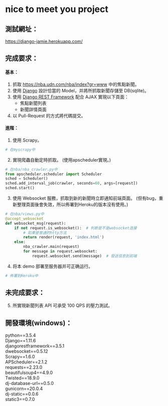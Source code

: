 # nice to meet you project
## 測試網址：
https://django-jamie.herokuapp.com/  
## 完成要求：
#### 基本：
1. 抓取 https://nba.udn.com/nba/index?gr=www 中的焦點新聞。
2. 使用 [Django](https://www.djangoproject.com/) 設計恰當的 Model，并將所抓取新聞存儲至 DB(sqlite)。
3. 使用 [Django REST Framework](http://www.django-rest-framework.org/) 配合 AJAX 實現以下頁面：
	 * 焦點新聞列表
	 * 新聞詳情頁面
4. 以 Pull-Request 的方式將代碼提交。
#### 進階：
1. 使用 Scrapy。
```python
# 在myscrapy中
```
2. 實現爬蟲自動定時抓取。  (使用apscheduler實現。)
```python
# 在nba/nba_crawler.py中
from apscheduler.scheduler import Scheduler
sched = Scheduler()
sched.add_interval_job(crawler, seconds=60, args=[request])
sched.start()
```
3. 使用 Websocket 服務，抓取到新的新聞時立即通知前端頁面。 (但有bug，重新整理頁面後會失效，所以佈署到Heroku的版本沒有使用。)
```python
# 在nba/views.py中
@accept_websocket
def websocket_msg(request):
    if not request.is_websocket():  # 判断是不是websocket连接
        # 如果是普通的http方法
        return render(request, 'index.html')
    else:
        nba_crawler.main(request)
        for message in request.websocket:
            request.websocket.send(message)  # 發送信息到前端
```
4. 将本 demo 部署至服务器并可正确运行。  
```python
# 佈署到Heroku中
```


## 未完成要求：
5. 所實現新聞列表 API 可承受 100 QPS 的壓力測試。

## 開發環境(windows)：
python==3.5.4  
Django==1.11.6  
djangorestframework==3.5.1  
dwebsocket==0.5.12  
Scrapy==1.6.0  
APScheduler==2.1.2  
requests==2.23.0  
beautifulsoup4==4.9.0  
Twisted==18.9.0  
dj-database-url==0.5.0  
gunicorn==20.0.4  
dj-static==0.0.6  
static3==0.7.0  



